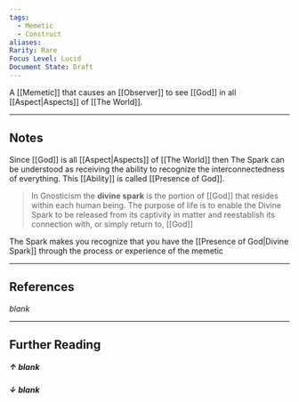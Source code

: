 ```yaml
---
tags:
  - Memetic
  - Construct
aliases: 
Rarity: Rare
Focus Level: Lucid
Document State: Draft
---
```

A [[Memetic]] that causes an [[Observer]] to see [[God]] in all [[Aspect|Aspects]] of [[The World]].
- - -
## Notes
Since [[God]] is all [[Aspect|Aspects]] of [[The World]] then The Spark can be understood as receiving the ability to recognize the interconnectedness of everything. This [[Ability]] is called [[Presence of God]].

> In Gnosticism the **divine spark** is the portion of [[God]] that resides within each human being.
> The purpose of life is to enable the Divine Spark to be released from its captivity in matter and reestablish its connection with, or simply return to, [[God]]

The Spark makes you recognize that you have the [[Presence of God|Divine Spark]] through the process or experience of the memetic 
- - -
## References
_blank_
- - - 
## Further Reading
##### ↑ _blank_
##### ↓ _blank_
